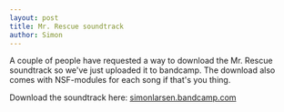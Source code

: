 ```yaml
---
layout: post
title: Mr. Rescue soundtrack
author: Simon
---
```

A couple of people have requested a way to download the Mr. Rescue soundtrack
so we've just uploaded it to bandcamp. The download also comes with NSF-modules for each song if that's you thing.

Download the soundtrack here: [simonlarsen.bandcamp.com](http://simonlarsen.bandcamp.com/)
